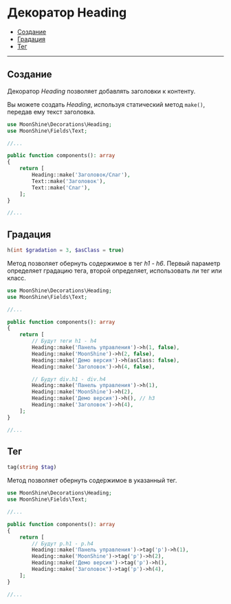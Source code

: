 # Декоратор Heading

- [Создание](#make)
- [Градация](#gradation)
- [Тег](#custom-tag)

---

<a name="make"></a>
## Создание

Декоратор *Heading* позволяет добавлять заголовки к контенту.

Вы можете создать *Heading*, используя статический метод `make()`, передав ему текст заголовка.

```php
use MoonShine\Decorations\Heading;
use MoonShine\Fields\Text;

//...

public function components(): array
{
    return [
        Heading::make('Заголовок/Слаг'),
        Text::make('Заголовок'),
        Text::make('Слаг'),
    ];
}

//...
```

<a name="gradation"></a>
## Градация

```php
h(int $gradation = 3, $asClass = true)
```

Метод позволяет обернуть содержимое в тег *h1 - h6*.
Первый параметр определяет градацию тега, второй определяет, использовать ли тег или класс.

```php
use MoonShine\Decorations\Heading;
use MoonShine\Fields\Text;

//...

public function components(): array
{
    return [
        // Будут теги h1 - h4
        Heading::make('Панель управления')->h(1, false),
        Heading::make('MoonShine')->h(2, false),
        Heading::make('Демо версия')->h(asClass: false),
        Heading::make('Заголовок')->h(4, false),

        // Будут div.h1 - div.h4
        Heading::make('Панель управления')->h(1),
        Heading::make('MoonShine')->h(2),
        Heading::make('Демо версия')->h(), // h3
        Heading::make('Заголовок')->h(4),
    ];
}

//...
```

<a name="custom-tag"></a>
## Тег

```php
tag(string $tag)
```

Метод позволяет обернуть содержимое в указанный тег.

```php
use MoonShine\Decorations\Heading;
use MoonShine\Fields\Text;

//...

public function components(): array
{
    return [
        // Будут p.h1 - p.h4
        Heading::make('Панель управления')->tag('p')->h(1),
        Heading::make('MoonShine')->tag('p')->h(2),
        Heading::make('Демо версия')->tag('p')->h(),
        Heading::make('Заголовок')->tag('p')->h(4),
    ];
}

//...
```
